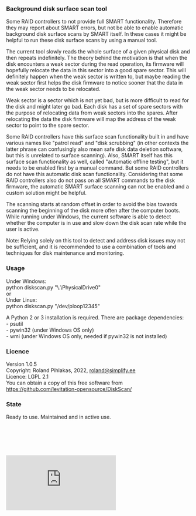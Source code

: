 ### Background disk surface scan tool

Some RAID controllers to not provide full SMART functionality. Therefore they may report about SMART errors, but not be able to enable automatic background disk surface scans by SMART itself. In these cases it might be helpful to run these disk surface scans by using a manual tool.

The current tool slowly reads the whole surface of a given physical disk and then repeats indefinitely. The theory behind the motivation is that when the disk encounters a weak sector during the read operation, its firmware will hopefully relocate the data in this sector into a good spare sector. This will definitely happen when the weak sector is written to, but maybe reading the weak sector first helps the disk firmware to notice sooner that the data in the weak sector needs to be relocated.

Weak sector is a sector which is not yet bad, but is more difficult to read for the disk and might later go bad. Each disk has a set of spare sectors with the purpose of relocating data from weak sectors into the spares. After relocating the data the disk firmware will map the address of the weak sector to point to the spare sector.

Some RAID controllers have this surface scan functionality built in and have various names like "patrol read" and "disk scrubbing" (in other contexts the latter phrase can confusingly also mean safe disk data deletion software, but this is unrelated to surface scanning). Also, SMART itself has this surface scan functionality as well, called "automatic offline testing", but it needs to be enabled first by a manual command. But some RAID controllers do not have this automatic disk scan functionality. Considering that some RAID controllers also do not pass on all SMART commands to the disk firmware, the automatic SMART surface scanning can not be enabled and a custom solution might be helpful.

The scanning starts at random offset in order to avoid the bias towards scanning the beginning of the disk more often after the computer boots. While running under Windows, the current software is able to detect whether the computer is in use and slow down the disk scan rate while the user is active.

Note: Relying solely on this tool to detect and address disk issues may not be sufficient, and it is recommended to use a combination of tools and techniques for disk maintenance and monitoring.


### Usage

Under Windows:
<br>python diskscan.py "\\.\PhysicalDrive0"
<br>or
<br>Under Linux:
<br>python diskscan.py "/dev/ploop12345"


A Python 2 or 3 installation is required. There are package dependencies:
<br> - psutil
<br> - pywin32 (under Windows OS only)
<br> - wmi (under Windows OS only, needed if pywin32 is not installed)


### Licence
Version 1.0.5
<br>Copyright: Roland Pihlakas, 2022, roland@simplify.ee
<br>Licence: LGPL 2.1
<br>You can obtain a copy of this free software from https://github.com/levitation-opensource/DiskScan/


### State
Ready to use. Maintained and in active use.


<br>
<br>
<br>
<br>

[![Analytics](https://ga-beacon.appspot.com/UA-351728-28/DiskScan/README.md?pixel)](https://github.com/igrigorik/ga-beacon)    
